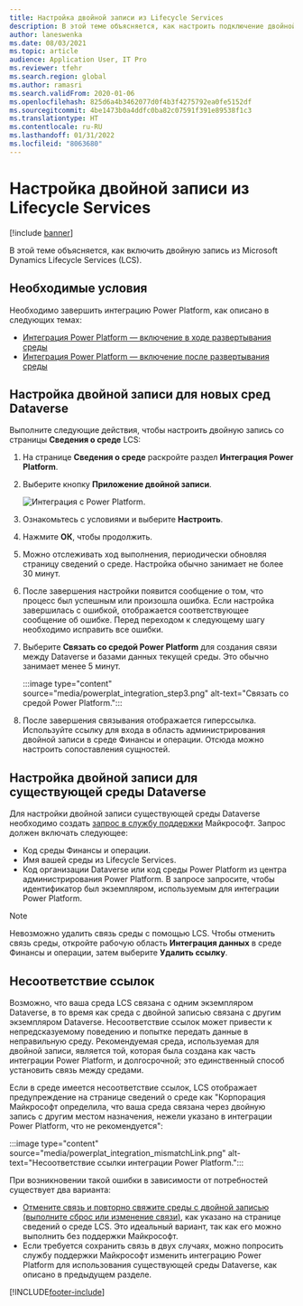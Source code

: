 ```yaml
---
title: Настройка двойной записи из Lifecycle Services
description: В этой теме объясняется, как настроить подключение двойной записи из Microsoft Dynamics Lifecycle Services (LCS).
author: laneswenka
ms.date: 08/03/2021
ms.topic: article
audience: Application User, IT Pro
ms.reviewer: tfehr
ms.search.region: global
ms.author: ramasri
ms.search.validFrom: 2020-01-06
ms.openlocfilehash: 825d6a4b3462077d0f4b3f4275792ea0fe5152df
ms.sourcegitcommit: 4be1473b0a4ddfc0ba82c07591f391e89538f1c3
ms.translationtype: HT
ms.contentlocale: ru-RU
ms.lasthandoff: 01/31/2022
ms.locfileid: "8063680"
---
```

# <a name="dual-write-setup-from-lifecycle-services"></a>Настройка двойной записи из Lifecycle Services

[!include [banner](../../includes/banner.md)]



В этой теме объясняется, как включить двойную запись из Microsoft Dynamics Lifecycle Services (LCS).

## <a name="prerequisites"></a>Необходимые условия

Необходимо завершить интеграцию Power Platform, как описано в следующих темах:

+ [Интеграция Power Platform — включение в ходе развертывания среды](../../power-platform/enable-power-platform-integration.md#enable-during-deploy)
+ [Интеграция Power Platform — включение после развертывания среды](../../power-platform/enable-power-platform-integration.md#enable-after-deploy)

## <a name="set-up-dual-write-for-new-dataverse-environments"></a>Настройка двойной записи для новых сред Dataverse

Выполните следующие действия, чтобы настроить двойную запись со страницы **Сведения о среде** LCS:

1. На странице **Сведения о среде** раскройте раздел **Интеграция Power Platform**.

2. Выберите кнопку **Приложение двойной записи**.

    ![Интеграция с Power Platform.](media/powerplat_integration_step2.png)

3. Ознакомьтесь с условиями и выберите **Настроить**.

4. Нажмите **ОК**, чтобы продолжить.

5. Можно отслеживать ход выполнения, периодически обновляя страницу сведений о среде. Настройка обычно занимает не более 30 минут.  

6. После завершения настройки появится сообщение о том, что процесс был успешным или произошла ошибка. Если настройка завершилась с ошибкой, отображается соответствующее сообщение об ошибке. Перед переходом к следующему шагу необходимо исправить все ошибки.

7. Выберите **Связать со средой Power Platform** для создания связи между Dataverse и базами данных текущей среды. Это обычно занимает менее 5 минут.

    :::image type="content" source="media/powerplat_integration_step3.png" alt-text="Связать со средой Power Platform.":::

8. После завершения связывания отображается гиперссылка. Используйте ссылку для входа в область администрирования двойной записи в среде Финансы и операции. Отсюда можно настроить сопоставления сущностей.

## <a name="set-up-dual-write-for-an-existing-dataverse-environment"></a>Настройка двойной записи для существующей среды Dataverse

Для настройки двойной записи существующей среды Dataverse необходимо создать [запрос в службу поддержки](../../lifecycle-services/lcs-support.md) Майкрософт. Запрос должен включать следующее:

+ Код среды Финансы и операции.
+ Имя вашей среды из Lifecycle Services.
+ Код организации Dataverse или код среды Power Platform из центра администрирования Power Platform. В запросе запросите, чтобы идентификатор был экземпляром, используемым для интеграции Power Platform.

> [!NOTE]
> Невозможно удалить связь среды с помощью LCS. Чтобы отменить связь среды, откройте рабочую область **Интеграция данных** в среде Финансы и операции, затем выберите **Удалить ссылку**.

## <a name="linking-mismatch"></a>Несоответствие ссылок

Возможно, что ваша среда LCS связана с одним экземпляром Dataverse, в то время как среда с двойной записью связана с другим экземпляром Dataverse. Несоответствие ссылок может привести к непредсказуемому поведению и попытке передать данные в неправильную среду. Рекомендуемая среда, используемая для двойной записи, является той, которая была создана как часть интеграции Power Platform, и долгосрочной; это единственный способ установить связь между средами.

Если в среде имеется несоответствие ссылок, LCS отображает предупреждение на странице сведений о среде как "Корпорация Майкрософт определила, что ваша среда связана через двойную запись с другим местом назначения, нежели указано в интеграции Power Platform, что не рекомендуется":

:::image type="content" source="media/powerplat_integration_mismatchLink.png" alt-text="Несоответствие ссылки интеграции Power Platform.":::

При возникновении такой ошибки в зависимости от потребностей существует два варианта:

+ [Отмените связь и повторно свяжите среды с двойной записью (выполните сброс или изменение связи)](relink-environments.md#scenario-reset-or-change-linking), как указано на странице сведений о среде LCS. Это идеальный вариант, так как его можно выполнить без поддержки Майкрософт.  
+ Если требуется сохранить связь в двух случаях, можно попросить службу поддержки Майкрософт изменить интеграцию Power Platform для использования существующей среды Dataverse, как описано в предыдущем разделе.  

[!INCLUDE[footer-include](../../../../includes/footer-banner.md)]

